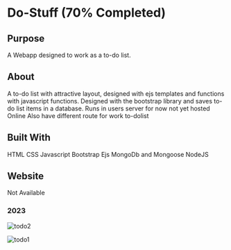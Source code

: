 # Do-Stuff (70% Completed)


## Purpose
A Webapp designed to work as a to-do list.

## About
A to-do list with attractive layout, designed with ejs templates and functions with javascript functions.
Designed with the bootstrap library and saves to-do list items in a database. Runs in users server for now not yet hosted Online
Also have different route for work to-dolist

## Built With
HTML
CSS
Javascript
Bootstrap
Ejs
MongoDb and Mongoose
NodeJS

## Website
Not Available

### 2023

![todo2](https://github.com/Bello-online/LoveCalculator/assets/78232648/c3ad2868-d8c6-469e-934d-85f5dbf7b865)


![todo1](https://github.com/Bello-online/LoveCalculator/assets/78232648/5c0e3b52-c01d-4701-85d8-834d2fe4105e)
